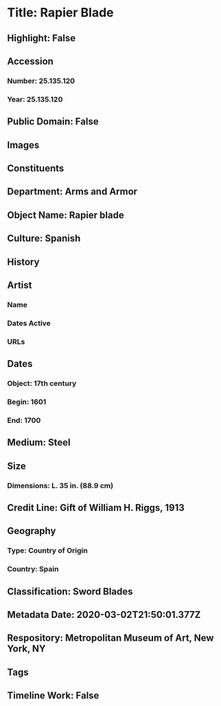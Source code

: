 # Title: Rapier Blade
## Highlight: False
## Accession
### Number: 25.135.120
### Year: 25.135.120
## Public Domain: False
## Images
## Constituents
## Department: Arms and Armor
## Object Name: Rapier blade
## Culture: Spanish
## History
## Artist
### Name
### Dates Active
### URLs
## Dates
### Object: 17th century
### Begin: 1601
### End: 1700
## Medium: Steel
## Size
### Dimensions: L. 35 in. (88.9 cm)
## Credit Line: Gift of William H. Riggs, 1913
## Geography
### Type: Country of Origin
### Country: Spain
## Classification: Sword Blades
## Metadata Date: 2020-03-02T21:50:01.377Z
## Respository: Metropolitan Museum of Art, New York, NY
## Tags
## Timeline Work: False